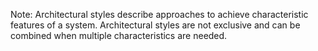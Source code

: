 Note: Architectural styles describe approaches to achieve characteristic features of a system. Architectural styles are not exclusive and can be combined when multiple characteristics are needed.